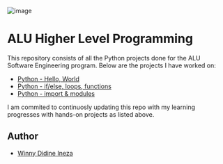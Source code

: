 ![image](https://user-images.githubusercontent.com/116871728/222542296-1e0d10bd-728e-441b-9692-ed7e8d992a36.png)
# ALU Higher Level Programming

This repository consists of all the Python projects done for the ALU Software Engineering program. Below are the projects I have worked on:

* [Python - Hello, World](.python-hello_world)
* [Python - if/else, loops, functions](./python-if_else_loops_functions)
* [Python - import & modules](./python-import_modules)

I am commited to continuosly updating this repo with my learning progresses with hands-on projects as listed above.

## Author 
* [Winny Didine Ineza](https://twitter.com/InezaWinny)
